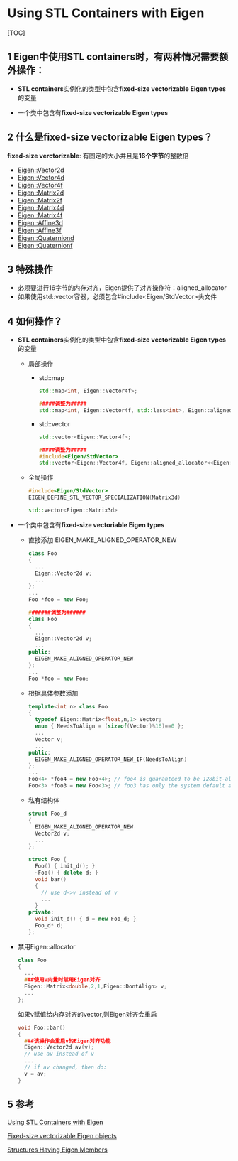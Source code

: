 # Using STL Containers with Eigen

[TOC]

## 1  Eigen中使用STL containers时，有两种情况需要额外操作：

- **STL containers**实例化的类型中包含**fixed-size vectorizable Eigen types**的变量

- 一个类中包含有**fixed-size vectorizable Eigen types**

## 2  什么是fixed-size vectorizable Eigen types？

  **fixed-size verctorizable**: 有固定的大小并且是**16个字节**的整数倍

- [Eigen::Vector2d](https://eigen.tuxfamily.org/dox/group__matrixtypedefs.html#ga6c206cbf6f8f3b74bc63ecd362fc2ad6)
- [Eigen::Vector4d](https://eigen.tuxfamily.org/dox/group__matrixtypedefs.html#ga9b2fcb53776a2829871f8a49009bef0b)
- [Eigen::Vector4f](https://eigen.tuxfamily.org/dox/group__matrixtypedefs.html#gae6a8e578d2848cc75f573c15a73bd9b4)
- [Eigen::Matrix2d](https://eigen.tuxfamily.org/dox/group__matrixtypedefs.html#ga3b934095f8a2834e6cc27267427239d3)
- [Eigen::Matrix2f](https://eigen.tuxfamily.org/dox/group__matrixtypedefs.html#ga36b8989b6aa63020139fc36bae6979e0)
- [Eigen::Matrix4d](https://eigen.tuxfamily.org/dox/group__matrixtypedefs.html#ga31c5fac458c04196a36b36b5e51127ff)
- [Eigen::Matrix4f](https://eigen.tuxfamily.org/dox/group__matrixtypedefs.html#ga3a5de8dfef28d29aed525611e15a37e3)
- [Eigen::Affine3d](https://eigen.tuxfamily.org/dox/group__Geometry__Module.html#gab0c57680a4d0de53bc749378b0320175)
- [Eigen::Affine3f](https://eigen.tuxfamily.org/dox/group__Geometry__Module.html#ga3902f2f19737ec9f16189e218919c505)
- [Eigen::Quaterniond](https://eigen.tuxfamily.org/dox/group__Geometry__Module.html#ga5daab8e66aa480465000308455578830)
- [Eigen::Quaternionf](https://eigen.tuxfamily.org/dox/group__Geometry__Module.html#ga66aa915a26d698c60ed206818c3e4c9b)

## 3  特殊操作

- 必须要进行16字节的内存对齐，Eigen提供了对齐操作符：aligned_allocator
- 如果使用std::vector容器，必须包含#include<Eigen/StdVector>头文件

## 4  如何操作？

- **STL containers**实例化的类型中包含**fixed-size vectorizable Eigen types**的变量

  - 局部操作

    - std::map

      ```c++
      std::map<int, Eigen::Vector4f>;
      
      #####调整为#####
      std::map<int, Eigen::Vector4f, std::less<int>, Eigen::aligned_allocator<std::pair<const int, Eigen::Vector4f>>>;
      ```

    - std::vector

      ```c++
      std::vector<Eigen::Vector4f>;
      
      #####调整为#####
      #include<Eigen/StdVector>
      std::vector<Eigen::Vector4f, Eigen::aligned_allocator<<Eigen::Vector4f>>;
      ```

  - 全局操作

    ```c++
    #include<Eigen/StdVector>
    EIGEN_DEFINE_STL_VECTOR_SPECIALIZATION(Matrix3d)
    
    std::vector<Eigen::Matrix3d>
    ```

- 一个类中包含有**fixed-size vectoriable Eigen types**

  - 直接添加 EIGEN_MAKE_ALIGNED_OPERATOR_NEW

    ```c++
    class Foo
    {
      ...
      Eigen::Vector2d v;
      ...
    };
    ...
    Foo *foo = new Foo;
    
    #######调整为######
    class Foo
    {
      ...
      Eigen::Vector2d v;
      ...
    public:
      EIGEN_MAKE_ALIGNED_OPERATOR_NEW
    };
    ...
    Foo *foo = new Foo;
    ```

  - 根据具体参数添加

    ```c++
    template<int n> class Foo
    {
      typedef Eigen::Matrix<float,n,1> Vector;
      enum { NeedsToAlign = (sizeof(Vector)%16)==0 };
      ...
      Vector v;
      ...
    public:
      EIGEN_MAKE_ALIGNED_OPERATOR_NEW_IF(NeedsToAlign)
    };
    ...
    Foo<4> *foo4 = new Foo<4>; // foo4 is guaranteed to be 128bit-aligned
    Foo<3> *foo3 = new Foo<3>; // foo3 has only the system default alignment
    ```

  - 私有结构体

    ```c++
    struct Foo_d
    {
      EIGEN_MAKE_ALIGNED_OPERATOR_NEW
      Vector2d v;
      ...
    };
    
    struct Foo {
      Foo() { init_d(); }
      ~Foo() { delete d; }
      void bar()
      {
        // use d->v instead of v
        ...
      }
    private:
      void init_d() { d = new Foo_d; }
      Foo_d* d;
    };
    ```

- 禁用Eigen::allocator

  ```c++
  class Foo
  {
    ...
    ###使用v向量时禁用Eigen对齐
    Eigen::Matrix<double,2,1,Eigen::DontAlign> v;
    ...
  };
  
  ```

  如果v赋值给内存对齐的vector,则Eigen对齐会重启

  ```c++
  void Foo::bar()
  {
    ###该操作会重启v的Eigen对齐功能
    Eigen::Vector2d av(v);
    // use av instead of v
    ...
    // if av changed, then do:
    v = av;
  }
  ```


## 5 参考

[Using STL Containers with Eigen](<https://eigen.tuxfamily.org/dox/group__TopicStlContainers.html>)

[Fixed-size vectorizable Eigen objects](<https://eigen.tuxfamily.org/dox/group__TopicFixedSizeVectorizable.html>)

[Structures Having Eigen Members](<https://eigen.tuxfamily.org/dox/group__TopicStructHavingEigenMembers.html>)

